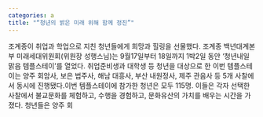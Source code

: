 ```yaml
---
categories: a
title: "“청년의 밝은 미래 위해 함께 정진”"
---
```

조계종이 취업과 학업으로 지친 청년들에게 희망과 힐링을 선물했다. 조계종 백년대계본부 미래세대위원회(위원장 성행스님)는 9월17일부터 18일까지 1박2일 동안 ‘청년내일맑음 템플스테이’를 열었다. 취업준비생과 대학생 등 청년을 대상으로 한 이번 템플스테이는 양주 회암사, 보은 법주사, 해남 대흥사, 부산 내원정사, 제주 관음사 등 5개 사찰에서 동시에 진행됐다.이번 템플스테이에 참가한 청년은 모두 115명. 이들은 각자 선택한 사찰에서 불교문화를 체험하고, 수행을 경험하고, 문화유산의 가치를 배우는 시간을 가졌다. 청년들은 양주 회